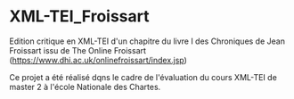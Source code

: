 # XML-TEI_Froissart

Edition critique en XML-TEI d'un chapitre du livre I des Chroniques de Jean Froissart issu de The Online Froissart (https://www.dhi.ac.uk/onlinefroissart/index.jsp)

Ce projet a été réalisé dqns le cadre de l'évaluation du cours XML-TEI de master 2 à l'école Nationale des Chartes.
